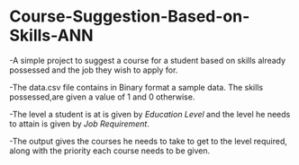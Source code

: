 # Course-Suggestion-Based-on-Skills-ANN
-A simple project to suggest a course for a student based on skills already possessed and the job they wish to apply for.

-The data.csv file contains in Binary format a sample data.
The skills possessed,are given a value of 1 and 0 otherwise.

-The level a student is at is given by _Education Level_ and the level he needs to attain is given by _Job Requirement_.

-The output gives the courses he needs to take to get to the level required, along with the priority each course needs to be given.
